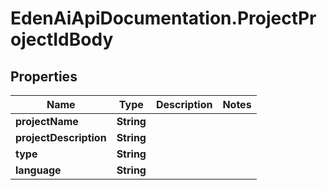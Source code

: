 # EdenAiApiDocumentation.ProjectProjectIdBody

## Properties
Name | Type | Description | Notes
------------ | ------------- | ------------- | -------------
**projectName** | **String** |  | 
**projectDescription** | **String** |  | 
**type** | **String** |  | 
**language** | **String** |  | 

